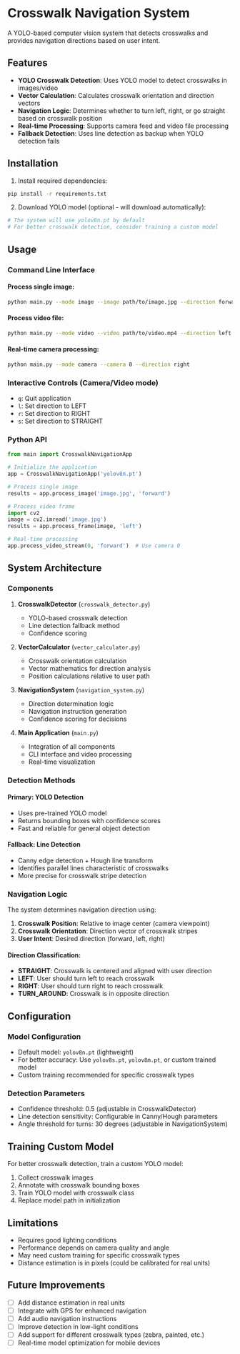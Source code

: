 # Crosswalk Navigation System

A YOLO-based computer vision system that detects crosswalks and provides navigation directions based on user intent.

## Features

- **YOLO Crosswalk Detection**: Uses YOLO model to detect crosswalks in images/video
- **Vector Calculation**: Calculates crosswalk orientation and direction vectors
- **Navigation Logic**: Determines whether to turn left, right, or go straight based on crosswalk position
- **Real-time Processing**: Supports camera feed and video file processing
- **Fallback Detection**: Uses line detection as backup when YOLO detection fails

## Installation

1. Install required dependencies:
```bash
pip install -r requirements.txt
```

2. Download YOLO model (optional - will download automatically):
```bash
# The system will use yolov8n.pt by default
# For better crosswalk detection, consider training a custom model
```

## Usage

### Command Line Interface

#### Process single image:
```bash
python main.py --mode image --image path/to/image.jpg --direction forward
```

#### Process video file:
```bash
python main.py --mode video --video path/to/video.mp4 --direction left
```

#### Real-time camera processing:
```bash
python main.py --mode camera --camera 0 --direction right
```

### Interactive Controls (Camera/Video mode)

- `q`: Quit application
- `l`: Set direction to LEFT
- `r`: Set direction to RIGHT
- `s`: Set direction to STRAIGHT

### Python API

```python
from main import CrosswalkNavigationApp

# Initialize the application
app = CrosswalkNavigationApp('yolov8n.pt')

# Process single image
results = app.process_image('image.jpg', 'forward')

# Process video frame
import cv2
image = cv2.imread('image.jpg')
results = app.process_frame(image, 'left')

# Real-time processing
app.process_video_stream(0, 'forward')  # Use camera 0
```

## System Architecture

### Components

1. **CrosswalkDetector** (`crosswalk_detector.py`)
   - YOLO-based crosswalk detection
   - Line detection fallback method
   - Confidence scoring

2. **VectorCalculator** (`vector_calculator.py`)
   - Crosswalk orientation calculation
   - Vector mathematics for direction analysis
   - Position calculations relative to user path

3. **NavigationSystem** (`navigation_system.py`)
   - Direction determination logic
   - Navigation instruction generation
   - Confidence scoring for decisions

4. **Main Application** (`main.py`)
   - Integration of all components
   - CLI interface and video processing
   - Real-time visualization

### Detection Methods

#### Primary: YOLO Detection
- Uses pre-trained YOLO model
- Returns bounding boxes with confidence scores
- Fast and reliable for general object detection

#### Fallback: Line Detection
- Canny edge detection + Hough line transform
- Identifies parallel lines characteristic of crosswalks
- More precise for crosswalk stripe detection

### Navigation Logic

The system determines navigation direction using:

1. **Crosswalk Position**: Relative to image center (camera viewpoint)
2. **Crosswalk Orientation**: Direction vector of crosswalk stripes
3. **User Intent**: Desired direction (forward, left, right)

#### Direction Classification:
- **STRAIGHT**: Crosswalk is centered and aligned with user direction
- **LEFT**: User should turn left to reach crosswalk
- **RIGHT**: User should turn right to reach crosswalk
- **TURN_AROUND**: Crosswalk is in opposite direction

## Configuration

### Model Configuration
- Default model: `yolov8n.pt` (lightweight)
- For better accuracy: Use `yolov8s.pt`, `yolov8m.pt`, or custom trained model
- Custom training recommended for specific crosswalk types

### Detection Parameters
- Confidence threshold: 0.5 (adjustable in CrosswalkDetector)
- Line detection sensitivity: Configurable in Canny/Hough parameters
- Angle threshold for turns: 30 degrees (adjustable in NavigationSystem)

## Training Custom Model

For better crosswalk detection, train a custom YOLO model:

1. Collect crosswalk images
2. Annotate with crosswalk bounding boxes
3. Train YOLO model with crosswalk class
4. Replace model path in initialization

## Limitations

- Requires good lighting conditions
- Performance depends on camera quality and angle
- May need custom training for specific crosswalk types
- Distance estimation is in pixels (could be calibrated for real units)

## Future Improvements

- [ ] Add distance estimation in real units
- [ ] Integrate with GPS for enhanced navigation
- [ ] Add audio navigation instructions
- [ ] Improve detection in low-light conditions
- [ ] Add support for different crosswalk types (zebra, painted, etc.)
- [ ] Real-time model optimization for mobile devices